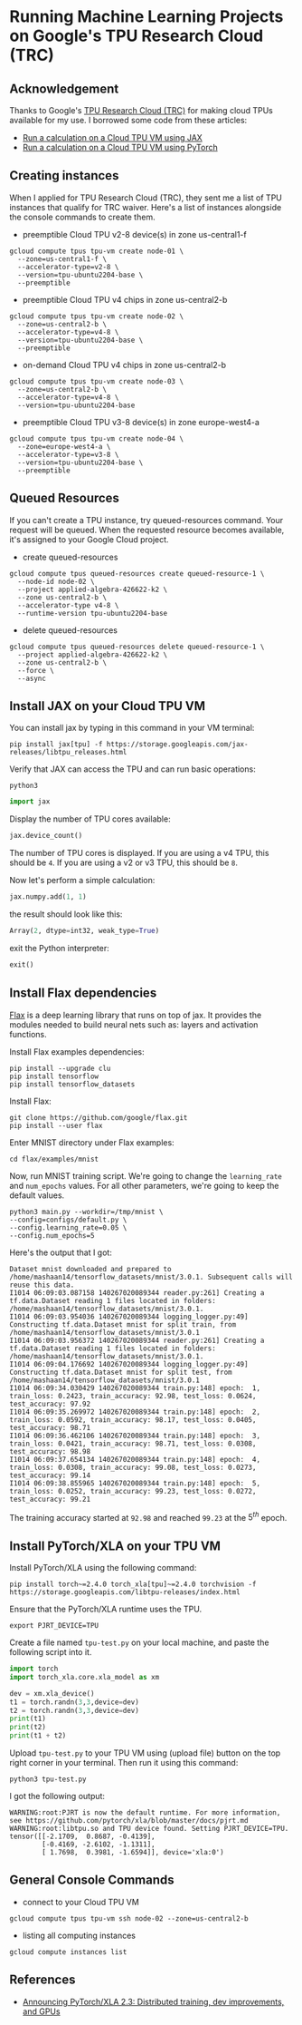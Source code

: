 # Running Machine Learning Projects on Google's TPU Research Cloud (TRC)

## Acknowledgement
Thanks to Google's [TPU Research Cloud (TRC)](https://sites.research.google/trc/about/) for making cloud TPUs available for my use. I borrowed some code from these articles:
- [Run a calculation on a Cloud TPU VM using JAX](https://cloud.google.com/tpu/docs/run-calculation-jax)
- [Run a calculation on a Cloud TPU VM using PyTorch](https://cloud.google.com/tpu/docs/run-calculation-pytorch)

## Creating instances 
When I applied for TPU Research Cloud (TRC), they sent me a list of TPU instances that qualify for TRC waiver. Here's a list of instances alongside the console commands to create them.
- preemptible Cloud TPU v2-8 device(s) in zone us-central1-f
```console
gcloud compute tpus tpu-vm create node-01 \
  --zone=us-central1-f \
  --accelerator-type=v2-8 \
  --version=tpu-ubuntu2204-base \
  --preemptible
```
- preemptible Cloud TPU v4 chips in zone us-central2-b
```console
gcloud compute tpus tpu-vm create node-02 \
  --zone=us-central2-b \
  --accelerator-type=v4-8 \
  --version=tpu-ubuntu2204-base \
  --preemptible
```
- on-demand Cloud TPU v4 chips in zone us-central2-b
```console
gcloud compute tpus tpu-vm create node-03 \
  --zone=us-central2-b \
  --accelerator-type=v4-8 \
  --version=tpu-ubuntu2204-base
```
- preemptible Cloud TPU v3-8 device(s) in zone europe-west4-a
```console
gcloud compute tpus tpu-vm create node-04 \
  --zone=europe-west4-a \
  --accelerator-type=v3-8 \
  --version=tpu-ubuntu2204-base \
  --preemptible
```

## Queued Resources
If you can't create a TPU instance, try queued-resources command. Your request will be queued. When the requested resource becomes available, it's assigned to your Google Cloud project.
- create queued-resources
```console
gcloud compute tpus queued-resources create queued-resource-1 \
  --node-id node-02 \
  --project applied-algebra-426622-k2 \
  --zone us-central2-b \
  --accelerator-type v4-8 \
  --runtime-version tpu-ubuntu2204-base
```
- delete queued-resources
```console
gcloud compute tpus queued-resources delete queued-resource-1 \
  --project applied-algebra-426622-k2 \
  --zone us-central2-b \
  --force \
  --async
```

## Install JAX on your Cloud TPU VM
You can install jax by typing in this command in your VM terminal:
```console
pip install jax[tpu] -f https://storage.googleapis.com/jax-releases/libtpu_releases.html
```

Verify that JAX can access the TPU and can run basic operations:
```console
python3
```
```python
import jax
```

Display the number of TPU cores available:
```python
jax.device_count()
```
The number of TPU cores is displayed. If you are using a v4 TPU, this should be `4`. If you are using a v2 or v3 TPU, this should be `8`.

Now let's perform a simple calculation:
```python
jax.numpy.add(1, 1)
```
the result should look like this:
```python
Array(2, dtype=int32, weak_type=True)
```

exit the Python interpreter:
```python
exit()
```

## Install Flax dependencies
[Flax](https://github.com/google/flax/tree/main) is a deep learning library that runs on top of jax. It provides the modules needed to build neural nets such as: layers and activation functions.

Install Flax examples dependencies:
```console
pip install --upgrade clu
pip install tensorflow
pip install tensorflow_datasets
```

Install Flax:
```console
git clone https://github.com/google/flax.git
pip install --user flax
```

Enter MNIST directory under Flax examples:
```console
cd flax/examples/mnist
```

Now, run MNIST training script. We're going to change the `learning_rate` and `num_epochs` values. For all other parameters, we're going to keep the default values.
```console
python3 main.py --workdir=/tmp/mnist \
--config=configs/default.py \
--config.learning_rate=0.05 \
--config.num_epochs=5
```

Here's the output that I got:
```console
Dataset mnist downloaded and prepared to /home/mashaan14/tensorflow_datasets/mnist/3.0.1. Subsequent calls will reuse this data.
I1014 06:09:03.087158 140267020089344 reader.py:261] Creating a tf.data.Dataset reading 1 files located in folders: /home/mashaan14/tensorflow_datasets/mnist/3.0.1.
I1014 06:09:03.954036 140267020089344 logging_logger.py:49] Constructing tf.data.Dataset mnist for split train, from /home/mashaan14/tensorflow_datasets/mnist/3.0.1
I1014 06:09:03.956372 140267020089344 reader.py:261] Creating a tf.data.Dataset reading 1 files located in folders: /home/mashaan14/tensorflow_datasets/mnist/3.0.1.
I1014 06:09:04.176692 140267020089344 logging_logger.py:49] Constructing tf.data.Dataset mnist for split test, from /home/mashaan14/tensorflow_datasets/mnist/3.0.1
I1014 06:09:34.030429 140267020089344 train.py:148] epoch:  1, train_loss: 0.2423, train_accuracy: 92.98, test_loss: 0.0624, test_accuracy: 97.92
I1014 06:09:35.269972 140267020089344 train.py:148] epoch:  2, train_loss: 0.0592, train_accuracy: 98.17, test_loss: 0.0405, test_accuracy: 98.71
I1014 06:09:36.462106 140267020089344 train.py:148] epoch:  3, train_loss: 0.0421, train_accuracy: 98.71, test_loss: 0.0308, test_accuracy: 98.98
I1014 06:09:37.654134 140267020089344 train.py:148] epoch:  4, train_loss: 0.0308, train_accuracy: 99.08, test_loss: 0.0273, test_accuracy: 99.14
I1014 06:09:38.855965 140267020089344 train.py:148] epoch:  5, train_loss: 0.0252, train_accuracy: 99.23, test_loss: 0.0272, test_accuracy: 99.21
```

The training accuracy started at `92.98` and reached `99.23` at the $5^{th}$ epoch.

## Install PyTorch/XLA on your TPU VM
Install PyTorch/XLA using the following command:
```console
pip install torch~=2.4.0 torch_xla[tpu]~=2.4.0 torchvision -f https://storage.googleapis.com/libtpu-releases/index.html
```

Ensure that the PyTorch/XLA runtime uses the TPU.
```console
export PJRT_DEVICE=TPU
```

Create a file named `tpu-test.py` on your local machine, and paste the following script into it.
```python
import torch
import torch_xla.core.xla_model as xm

dev = xm.xla_device()
t1 = torch.randn(3,3,device=dev)
t2 = torch.randn(3,3,device=dev)
print(t1)
print(t2)
print(t1 + t2)
```

Upload `tpu-test.py` to your TPU VM using (upload file) button on the top right corner in your terminal. Then run it using this command:
```console
python3 tpu-test.py
```

I got the following output:
```console
WARNING:root:PJRT is now the default runtime. For more information, see https://github.com/pytorch/xla/blob/master/docs/pjrt.md
WARNING:root:libtpu.so and TPU device found. Setting PJRT_DEVICE=TPU.
tensor([[-2.1709,  0.8687, -0.4139],
        [-0.4169, -2.6102, -1.1311],
        [ 1.7698,  0.3981, -1.6594]], device='xla:0')
```

## General Console Commands
- connect to your Cloud TPU VM
```console
gcloud compute tpus tpu-vm ssh node-02 --zone=us-central2-b
```

- listing all computing instances
```console
gcloud compute instances list
```

## References
- [Announcing PyTorch/XLA 2.3: Distributed training, dev improvements, and GPUs](https://cloud.google.com/blog/products/ai-machine-learning/introducing-pytorch-xla-2-3)
